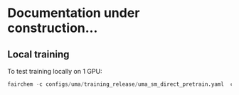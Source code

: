 # Documentation under construction...

## Local training
To test training locally on 1 GPU:
```python
fairchem -c configs/uma/training_release/uma_sm_direct_pretrain.yaml  cluster=h100_local dataset=uma_debug
```